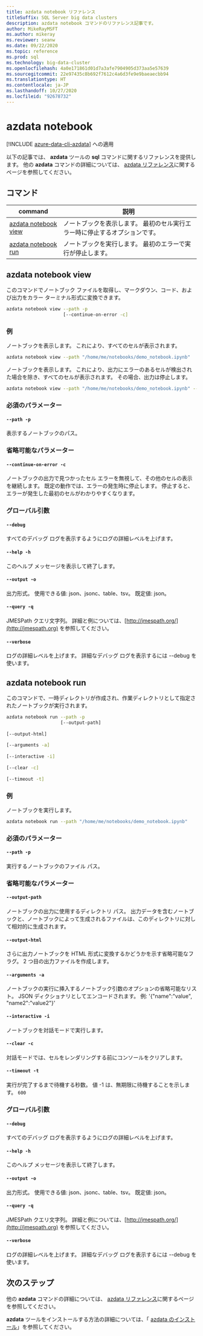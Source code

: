 ```yaml
---
title: azdata notebook リファレンス
titleSuffix: SQL Server big data clusters
description: azdata notebook コマンドのリファレンス記事です。
author: MikeRayMSFT
ms.author: mikeray
ms.reviewer: seanw
ms.date: 09/22/2020
ms.topic: reference
ms.prod: sql
ms.technology: big-data-cluster
ms.openlocfilehash: 4a0e171861d01d7a3afe7904905d373aa5e57639
ms.sourcegitcommit: 22e97435c8b692f7612c4a6d3fe9e9baeaecbb94
ms.translationtype: HT
ms.contentlocale: ja-JP
ms.lasthandoff: 10/27/2020
ms.locfileid: "92678732"
---
```

# <a name="azdata-notebook"></a>azdata notebook

[!INCLUDE [azure-data-cli-azdata](../../includes/azure-data-cli-azdata.md)] への適用

以下の記事では、 **azdata** ツールの **sql** コマンドに関するリファレンスを提供します。 他の **azdata** コマンドの詳細については、 [azdata リファレンス](reference-azdata.md)に関するページを参照してください。

## <a name="commands"></a>コマンド

|command|説明|
| --- | --- |
[azdata notebook view](#azdata-notebook-view) | ノートブックを表示します。  最初のセル実行エラー時に停止するオプションです。
[azdata notebook run](#azdata-notebook-run) | ノートブックを実行します。  最初のエラーで実行が停止します。
## <a name="azdata-notebook-view"></a>azdata notebook view
このコマンドでノートブック ファイルを取得し、マークダウン、コード、および出力をカラー ターミナル形式に変換できます。
```bash
azdata notebook view --path -p 
                     [--continue-on-error -c]
```
### <a name="examples"></a>例
ノートブックを表示します。  これにより、すべてのセルが表示されます。
```bash
azdata notebook view --path "/home/me/notebooks/demo_notebook.ipynb"
```
ノートブックを表示します。  これにより、出力にエラーのあるセルが検出された場合を除き、すべてのセルが表示されます。  その場合、出力は停止します。
```bash
azdata notebook view --path "/home/me/notebooks/demo_notebook.ipynb" --stop-on-error
```
### <a name="required-parameters"></a>必須のパラメーター
#### `--path -p`
表示するノートブックのパス。
### <a name="optional-parameters"></a>省略可能なパラメーター
#### `--continue-on-error -c`
ノートブックの出力で見つかったセル エラーを無視して、その他のセルの表示を継続します。  既定の動作では、エラーの発生時に停止します。  停止すると、エラーが発生した最初のセルがわかりやすくなります。
### <a name="global-arguments"></a>グローバル引数
#### `--debug`
すべてのデバッグ ログを表示するようにログの詳細レベルを上げます。
#### `--help -h`
このヘルプ メッセージを表示して終了します。
#### `--output -o`
出力形式。  使用できる値: json、jsonc、table、tsv。  既定値: json。
#### `--query -q`
JMESPath クエリ文字列。 詳細と例については、[http://jmespath.org/](http://jmespath.org) を参照してください。
#### `--verbose`
ログの詳細レベルを上げます。 詳細なデバッグ ログを表示するには --debug を使います。
## <a name="azdata-notebook-run"></a>azdata notebook run
このコマンドで、一時ディレクトリが作成され、作業ディレクトリとして指定されたノートブックが実行されます。
```bash
azdata notebook run --path -p 
                    [--output-path]  
                    
[--output-html]  
                    
[--arguments -a]  
                    
[--interactive -i]  
                    
[--clear -c]  
                    
[--timeout -t]
```
### <a name="examples"></a>例
ノートブックを実行します。
```bash
azdata notebook run --path "/home/me/notebooks/demo_notebook.ipynb"
```
### <a name="required-parameters"></a>必須のパラメーター
#### `--path -p`
実行するノートブックのファイル パス。
### <a name="optional-parameters"></a>省略可能なパラメーター
#### `--output-path`
ノートブックの出力に使用するディレクトリ パス。  出力データを含むノートブックと、ノートブックによって生成されるファイルは、このディレクトリに対して相対的に生成されます。
#### `--output-html`
さらに出力ノートブックを HTML 形式に変換するかどうかを示す省略可能なフラグ。  2 つ目の出力ファイルを作成します。
#### `--arguments -a`
ノートブックの実行に挿入するノートブック引数のオプションの省略可能なリスト。  JSON ディクショナリとしてエンコードされます。  例: '{"name":"value", "name2":"value2"}'
#### `--interactive -i`
ノートブックを対話モードで実行します。
#### `--clear -c`
対話モードでは、セルをレンダリングする前にコンソールをクリアします。
#### `--timeout -t`
実行が完了するまで待機する秒数。 値 -1 は、無期限に待機することを示します。
`600`
### <a name="global-arguments"></a>グローバル引数
#### `--debug`
すべてのデバッグ ログを表示するようにログの詳細レベルを上げます。
#### `--help -h`
このヘルプ メッセージを表示して終了します。
#### `--output -o`
出力形式。  使用できる値: json、jsonc、table、tsv。  既定値: json。
#### `--query -q`
JMESPath クエリ文字列。 詳細と例については、[http://jmespath.org/](http://jmespath.org) を参照してください。
#### `--verbose`
ログの詳細レベルを上げます。 詳細なデバッグ ログを表示するには --debug を使います。

## <a name="next-steps"></a>次のステップ

他の **azdata** コマンドの詳細については、 [azdata リファレンス](reference-azdata.md)に関するページを参照してください。 

**azdata** ツールをインストールする方法の詳細については、「 [azdata のインストール](..\install\deploy-install-azdata.md)」を参照してください。

